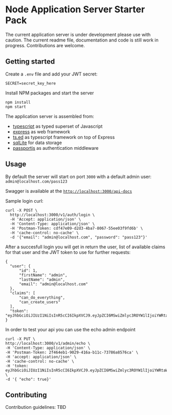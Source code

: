# Node Application Server Starter Pack

The current application server is under development please use with caution.
The current readme file, documentation and code is still work in progress.
Contributions are welcome.

## Getting started

Create a ```.env``` file and add your JWT secret:
```
SECRET=secret_key_here
```

Install NPM packages and start the server

```
npm install
npm start
```

The application server is assembled from:
- [typescript](https://www.typescriptlang.org/) as typed superset of Javascript
- [express](https://expressjs.com/) as web framework
- [ts.ed](http://tsed.io/) as typescript framework on top of Express
- [sqlLite](https://www.sqlite.org/index.html) for data storage
- [passportjs](http://www.passportjs.org) as authentication middleware


## Usage

By default the server will start on port ```3000``` with a default admin user: ```admin@localhost.com/pass123```

Swagger is available at the [```http://localhost:3000/api-docs```](http://localhost:3000/api-docs)

Sample login curl:
```
curl -X POST \
  http://localhost:3000/v1/auth/login \
  -H 'Accept: application/json' \
  -H 'Content-Type: application/json' \
  -H 'Postman-Token: cdf47e09-d2d3-4ba7-8067-55ee03f9fd6b' \
  -H 'cache-control: no-cache' \
  -d '{"email": "admin@localhost.com", "password": "pass123"}'
  ```

  After a succesfull login you will get in return the user, list of available claims for that user and the JWT token to use for further requests:

  ```
{
    "user": {
        "id": 1,
        "firstName": "admin",
        "lastName": "admin",
        "email": "admin@localhost.com"
    },
    "claims": [
        "can_do_everything",
        "can_create_users"
    ],
    "token": "eyJhbGciOiJIUzI1NiIsInR5cCI6IkpXVCJ9.eyJpZCI6MSwiZmlyc3ROYW1lIjoiYWRtaW4iLCJsYXN0TmFtZSI6ImFkbWluIiwiZW1haWwiOiJhZG1pbkBsb2NhbGhvc3QuY29tIiwiY2xhaW1zIjpbImNhbl9kb19ldmVyeXRoaW5nIiwiY2FuX2NyZWF0ZV91c2VycyJdLCJpYXQiOjE1NDY4Njk0NzV9.NqW7MhcjOpRTJOeUyNcl4O3K1qoaGvkhElvNHZIMWsE"
}
  ```

  In order to test your api you can use the echo admin endpoint
  ```
  curl -X PUT \
  http://localhost:3000/v1/admin/echo \
  -H 'Content-Type: application/json' \
  -H 'Postman-Token: 2f464eb1-9029-416a-b11c-73786a8576ca' \
  -H 'accept: application/json' \
  -H 'cache-control: no-cache' \
  -H 'token: eyJhbGciOiJIUzI1NiIsInR5cCI6IkpXVCJ9.eyJpZCI6MSwiZmlyc3ROYW1lIjoiYWRtaW4iLCJsYXN0TmFtZSI6ImFkbWluIiwiZW1haWwiOiJhZG1pbkBsb2NhbGhvc3QuY29tIiwiY2xhaW1zIjpbImNhbl9kb19ldmVyeXRoaW5nIiwiY2FuX2NyZWF0ZV91c2VycyJdLCJpYXQiOjE1NDY4Njk0NzV9.NqW7MhcjOpRTJOeUyNcl4O3K1qoaGvkhElvNHZIMWsE' \
  -d '{ "echo": true}'
  ```

  ## Contributing

  Contribution guidelines: TBD
